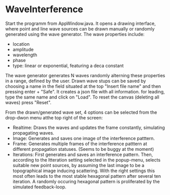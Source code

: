 # WaveInterference

Start the programm from AppWindow.java. It opens a drawing interface, where point and line wave sources can be drawn manually or randomly generated using the wave generator. 
The wave properties include: 
  - location
  - amplitude
  - wavelength
  - phase
  - type: linear or exponential, featuring a deca constant
 
The wave generator generates N waves randomly alterning these properties in a range, defined by the user.
Drawn wave stups can be saved by choosing a name in the field situated at the top "Insert file name" and then pressing enter + "Safe". It creates a json file with all information.
for leading, type the same name and click on "Load". To reset the canvas (deleting all waves) press "Reset".

From the drawn/generated wave set, 4 options can be selected from the drop-dwon menu atthe top right of the screen:
- Realtime: 
  Draws the waves and updates the frame constantly, simulating propagating waves.
- Image:
  Generates and saves one image of the interference patttern.
- Frame:
  Generates multiple frames of the interference patttern at different propagation statuses. (Seems to be buggy at the moment)
 - Iterations:
 First generates and saves an interference pattern. Then, according to the Itteration setting selected in the popup-menu, selects suitable new point sources,
 by assuming the last image to be a topographical image inducing scattering. With the right settings this most often leads to the most stable hexagonal pattern
 after several ten iteration. A randomly occuring hexagonal pattern is proliferated by the simulated feedback-loop.
